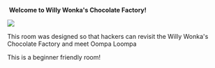  **Welcome to Willy Wonka's Chocolate Factory!**

![](https://i.pinimg.com/originals/01/86/9e/01869e0b2238d8307020d2c4503cec51.jpg)

This room was designed so that hackers can revisit the Willy Wonka's Chocolate Factory and meet Oompa Loompa

This is a beginner friendly room!